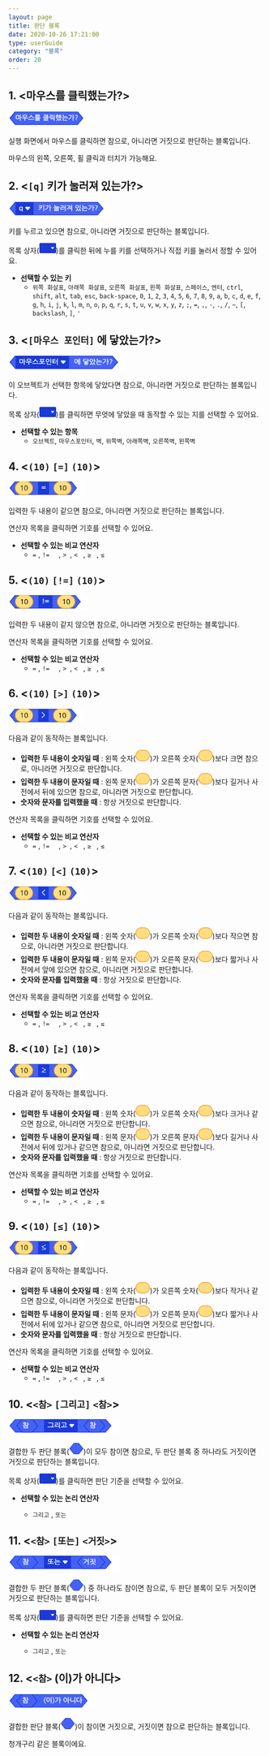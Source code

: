 ```yaml
---
layout: page
title: 판단 블록
date: 2020-10-26 17:21:00
type: userGuide
category: "블록"
order: 20
---
```




## 1. <마우스를 클릭했는가?>



![block-decision](images/block-decision-01.png)



실행 화면에서 마우스를 클릭하면 참으로, 아니라면 거짓으로 판단하는 블록입니다.

마우스의 왼쪽, 오른쪽, 휠 클릭과 터치가 가능해요.





## 2. <`[q]` 키가 눌러져 있는가?>



![block-decision](images/block-decision-02.png)



키를 누르고 있으면 참으로, 아니라면 거짓으로 판단하는 블록입니다.

목록 상자(<img src="images/icon/dropdown-decision.png" style="zoom:50%;" />)를 클릭한 뒤에 누를 키를 선택하거나 직접 키를 눌러서 정할 수 있어요.

+ **선택할 수 있는 키**
  + `위쪽 화살표`, `아래쪽 화살표`, `오른쪽 화살표`, `왼쪽 화살표`, `스페이스`, `엔터`, `ctrl`, `shift`, `alt`, `tab`, `esc`, `back-space`, `0`, `1`, `2`, `3`, `4`, `5`, `6`, `7`, `8`, `9`, `a`, `b`, `c`, `d`, `e`, `f`, `g`, `h`, `i`, `j`, `k`, `l`, `m`, `n`, `o`, `p`, `q`, `r`, `s`, `t`, `u`, `v`, `w`, `x`, `y`, `z`, `;`, `=`, `,`, `-`, `.`, `/`, `~`, `[`, `backslash`, `]`, `'`





## 3. <`[마우스 포인터]` 에 닿았는가?>



![block-decision](images/block-decision-03.png)



이 오브젝트가 선택한 항목에 닿았다면 참으로, 아니라면 거짓으로 판단하는 블록입니다.

목록 상자(<img src="images/icon/dropdown-decision.png" style="zoom:50%;" />)를 클릭하면 무엇에 닿았을 때 동작할 수 있는 지를 선택할 수 있어요.

+ **선택할 수 있는 항목**
  + `오브젝트`, `마우스포인터`, `벽`, `위쪽벽`, `아래쪽벽`, `오른쪽벽`, `왼쪽벽`





## 4. <`(10)` `[=]` `(10)`>



![block-decision](images/block-decision-04.png)



입력한 두 내용이 같으면 참으로, 아니라면 거짓으로 판단하는 블록입니다.

연산자 목록을 클릭하면 기호를 선택할 수 있어요.

+ **선택할 수 있는 비교 연산자**
  + `=` , `!=  ` , `> `, `< ` , `≥ ` , `≤ `





## 5. <`(10)` `[!=]` `(10)`>



![block-decision](images/block-decision-05.png)



입력한 두 내용이 같지 않으면 참으로, 아니라면 거짓으로 판단하는 블록입니다.

연산자 목록을 클릭하면 기호를 선택할 수 있어요.

+ **선택할 수 있는 비교 연산자**
  + `=` , `!=  ` , `> `, `< ` , `≥ ` , `≤ `





## 6. <`(10)` `[>]` `(10)`>



![block-decision](images/block-decision-06.png)



다음과 같이 동작하는 블록입니다.

+ **입력한 두 내용이 숫자일 때** : 왼쪽 숫자(<img src="images/icon/value.png" alt="value" style="zoom:50%;" />)가 오른쪽 숫자(<img src="images/icon/value.png" alt="value" style="zoom:50%;" />)보다 크면 참으로, 아니라면 거짓으로 판단합니다.
+ **입력한 두 내용이 문자일 때** : 왼쪽 문자(<img src="images/icon/value.png" alt="value" style="zoom:50%;" />)가 오른쪽 문자(<img src="images/icon/value.png" alt="value" style="zoom:50%;" />)보다 길거나 사전에서 뒤에 있으면 참으로, 아니라면 거짓으로 판단합니다.
+ **숫자와 문자를 입력했을 때** : 항상 거짓으로 판단합니다.

연산자 목록을 클릭하면 기호를 선택할 수 있어요.

+ **선택할 수 있는 비교 연산자**
  + `=` , `!=  ` , `> `, `< ` , `≥ ` , `≤ `





## 7. <`(10)` `[<]` `(10)`>



![block-decision](images/block-decision-07.png)



다음과 같이 동작하는 블록입니다.

+ **입력한 두 내용이 숫자일 때** : 왼쪽 숫자(<img src="images/icon/value.png" alt="value" style="zoom:50%;" />)가 오른쪽 숫자(<img src="images/icon/value.png" alt="value" style="zoom:50%;" />)보다 작으면 참으로, 아니라면 거짓으로 판단합니다.
+ **입력한 두 내용이 문자일 때** : 왼쪽 문자(<img src="images/icon/value.png" alt="value" style="zoom:50%;" />)가 오른쪽 문자(<img src="images/icon/value.png" alt="value" style="zoom:50%;" />)보다 짧거나 사전에서 앞에 있으면 참으로, 아니라면 거짓으로 판단합니다.
+ **숫자와 문자를 입력했을 때** : 항상 거짓으로 판단합니다.

연산자 목록을 클릭하면 기호를 선택할 수 있어요.

+ **선택할 수 있는 비교 연산자**
  + `=` , `!=  ` , `> `, `< ` , `≥ ` , `≤ `





## 8. <`(10)` `[≥]` `(10)`>



![block-decision](images/block-decision-08.png)



다음과 같이 동작하는 블록입니다.

+ **입력한 두 내용이 숫자일 때** : 왼쪽 숫자(<img src="images/icon/value.png" alt="value" style="zoom:50%;" />)가 오른쪽 숫자(<img src="images/icon/value.png" alt="value" style="zoom:50%;" />)보다 크거나 같으면 참으로, 아니라면 거짓으로 판단합니다.
+ **입력한 두 내용이 문자일 때** : 왼쪽 문자(<img src="images/icon/value.png" alt="value" style="zoom:50%;" />)가 오른쪽 문자(<img src="images/icon/value.png" alt="value" style="zoom:50%;" />)보다 길거나 사전에서 뒤에 있거나 같으면 참으로, 아니라면 거짓으로 판단합니다.
+ **숫자와 문자를 입력했을 때** : 항상 거짓으로 판단합니다.

연산자 목록을 클릭하면 기호를 선택할 수 있어요.

+ **선택할 수 있는 비교 연산자**
  + `=` , `!=  ` , `> `, `< ` , `≥ ` , `≤ `





## 9. <`(10)` `[≤]` `(10)`>



![block-decision](images/block-decision-09.png)



다음과 같이 동작하는 블록입니다.

+ **입력한 두 내용이 숫자일 때** : 왼쪽 숫자(<img src="images/icon/value.png" alt="value" style="zoom:50%;" />)가 오른쪽 숫자(<img src="images/icon/value.png" alt="value" style="zoom:50%;" />)보다 작거나 같으면 참으로, 아니라면 거짓으로 판단합니다.
+ **입력한 두 내용이 문자일 때** : 왼쪽 문자(<img src="images/icon/value.png" alt="value" style="zoom:50%;" />)가 오른쪽 문자(<img src="images/icon/value.png" alt="value" style="zoom:50%;" />)보다 짧거나 사전에서 뒤에 있거나 같으면 참으로, 아니라면 거짓으로 판단합니다.
+ **숫자와 문자를 입력했을 때** : 항상 거짓으로 판단합니다.

연산자 목록을 클릭하면 기호를 선택할 수 있어요.

+ **선택할 수 있는 비교 연산자**
  + `=` , `!=  ` , `> `, `< ` , `≥ ` , `≤ `





## 10. <`<참>` `[그리고]` `<참>`>



![block-decision](images/block-decision-10.png)



결합한 두 판단 블록(<img src="images/icon/decision.png" style="zoom:50%;" />)이 모두 참이면 참으로, 두 판단 블록 중 하나라도 거짓이면 거짓으로 판단하는 블록입니다.

목록 상자(<img src="images/icon/dropdown-decision.png" style="zoom:50%;" />)를 클릭하면 판단 기준을 선택할 수 있어요.

+ **선택할 수 있는 논리 연산자**

  + `그리고` , `또는  `





## 11. <`<참>` `[또는]` `<거짓>`>



![block-decision](images/block-decision-11.png)



결합한 두 판단 블록(<img src="images/icon/decision.png" style="zoom:50%;" />) 중 하나라도 참이면 참으로, 두 판단 블록이 모두 거짓이면 거짓으로 판단하는 블록입니다.

목록 상자(<img src="images/icon/dropdown-decision.png" style="zoom:50%;" />)를 클릭하면 판단 기준을 선택할 수 있어요.

+ **선택할 수 있는 논리 연산자**

  + `그리고` , `또는  `





## 12. <`<참>` (이)가 아니다>



![block-decision](images/block-decision-12.png)



결합한 판단 블록(<img src="images/icon/decision.png" style="zoom:50%;" />)이 참이면 거짓으로, 거짓이면 참으로 판단하는 블록입니다.

청개구리 같은 블록이에요.
